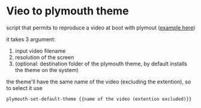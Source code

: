 #  Vieo to plymouth theme

script that permits to reproduce a video at boot with plymout ([example here](https://github.com/SimoriccITA/plymouth-i_use_arch_btw))

it takes 3 argument:
1. input video filename
2. resolution of the screen
3. (optional: destination folder of the plymouth theme, by default  installs the theme on the system)

the theme'll have the same name of the video (excluding the extention), so to select it use
```
plymouth-set-default-theme {{name of the video (extention excluded)}}
```
